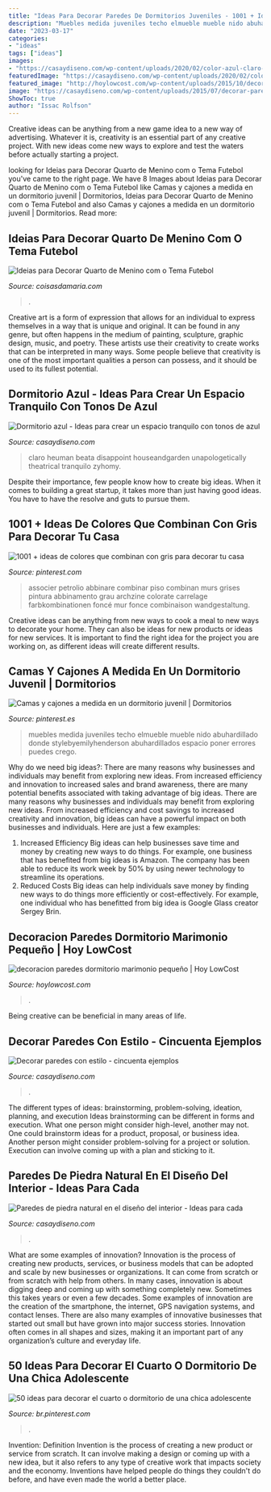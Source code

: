 ```yaml
---
title: "Ideas Para Decorar Paredes De Dormitorios Juveniles - 1001 + Ideas De Colores Que Combinan Con Gris Para Decorar Tu Casa"
description: "Muebles medida juveniles techo elmueble mueble nido abuhardillado donde stylebyemilyhenderson abuhardillados espacio poner errores puedes crego"
date: "2023-03-17"
categories:
- "ideas"
tags: ["ideas"]
images:
- "https://casaydiseno.com/wp-content/uploads/2020/02/color-azul-claro-pared-dormitorio.jpg"
featuredImage: "https://casaydiseno.com/wp-content/uploads/2020/02/color-azul-claro-pared-dormitorio.jpg"
featured_image: "http://hoylowcost.com/wp-content/uploads/2015/10/decoracion-paredes-dormitorio-marimonio-pequeño.jpg"
image: "https://casaydiseno.com/wp-content/uploads/2015/07/decorar-paredes-plartos-colores.jpg"
ShowToc: true
author: "Issac Rolfson"
---
```



Creative ideas can be anything from a new game idea to a new way of advertising. Whatever it is, creativity is an essential part of any creative project. With new ideas come new ways to explore and test the waters before actually starting a project.

	

		
looking for Ideias para Decorar Quarto de Menino com o Tema Futebol you've came to the right page. We have 8 Images about Ideias para Decorar Quarto de Menino com o Tema Futebol like Camas y cajones a medida en un dormitorio juvenil | Dormitorios, Ideias para Decorar Quarto de Menino com o Tema Futebol and also Camas y cajones a medida en un dormitorio juvenil | Dormitorios. Read more:
		
    
## Ideias Para Decorar Quarto De Menino Com O Tema Futebol

<img loading=lazy src="http://coisasdamaria.com/wp-content/uploads/decoracao-quarto-infantil-futebol-7.jpg" onerror="this.onerror=null;this.src='https://tse2.mm.bing.net/th?id=OIP.e5Sz4OqGTN5AZ4Kx2_qd1QHaK_&amp;pid=15.1';" alt="Ideias para Decorar Quarto de Menino com o Tema Futebol">

_Source: coisasdamaria.com_

>. 

	

Creative art is a form of expression that allows for an individual to express themselves in a way that is unique and original. It can be found in any genre, but often happens in the medium of painting, sculpture, graphic design, music, and poetry. These artists use their creativity to create works that can be interpreted in many ways. Some people believe that creativity is one of the most important qualities a person can possess, and it should be used to its fullest potential.

    
## Dormitorio Azul - Ideas Para Crear Un Espacio Tranquilo Con Tonos De Azul

<img loading=lazy src="https://casaydiseno.com/wp-content/uploads/2020/02/color-azul-claro-pared-dormitorio.jpg" onerror="this.onerror=null;this.src='https://tse2.mm.bing.net/th?id=OIP.lZxUGO1KSaf8PSfTjdf28QHaLH&amp;pid=15.1';" alt="Dormitorio azul - Ideas para crear un espacio tranquilo con tonos de azul">

_Source: casaydiseno.com_

>claro heuman beata disappoint houseandgarden unapologetically theatrical tranquilo zyhomy. 

	

Despite their importance, few people know how to create big ideas. When it comes to building a great startup, it takes more than just having good ideas. You have to have the resolve and guts to pursue them.

    
## 1001 + Ideas De Colores Que Combinan Con Gris Para Decorar Tu Casa

<img loading=lazy src="https://i.pinimg.com/736x/0b/94/35/0b9435c407823b7494ceb22dd8f03abd.jpg" onerror="this.onerror=null;this.src='https://tse4.mm.bing.net/th?id=OIP.U70cBvm9jdDTz_KVn734LAHaKW&amp;pid=15.1';" alt="1001 + ideas de colores que combinan con gris para decorar tu casa">

_Source: pinterest.com_

>associer petrolio abbinare combinar piso combinan murs grises pintura abbinamento grau archzine colorate carrelage farbkombinationen foncé mur fonce combinaison wandgestaltung. 

	

Creative ideas can be anything from new ways to cook a meal to new ways to decorate your home. They can also be ideas for new products or ideas for new services. It is important to find the right idea for the project you are working on, as different ideas will create different results.

    
## Camas Y Cajones A Medida En Un Dormitorio Juvenil | Dormitorios

<img loading=lazy src="https://i.pinimg.com/736x/42/45/bc/4245bc4bf1599c5f9108c09da574b96f.jpg" onerror="this.onerror=null;this.src='https://tse2.mm.bing.net/th?id=OIP.CACUUA_Frp9bccKQwHK8NQHaJ3&amp;pid=15.1';" alt="Camas y cajones a medida en un dormitorio juvenil | Dormitorios">

_Source: pinterest.es_

>muebles medida juveniles techo elmueble mueble nido abuhardillado donde stylebyemilyhenderson abuhardillados espacio poner errores puedes crego. 

	

Why do we need big ideas?: There are many reasons why businesses and individuals may benefit from exploring new ideas. From increased efficiency and innovation to increased sales and brand awareness, there are many potential benefits associated with taking advantage of big ideas.
There are many reasons why businesses and individuals may benefit from exploring new ideas. From increased efficiency and cost savings to increased creativity and innovation, big ideas can have a powerful impact on both businesses and individuals. Here are just a few examples:
1. Increased Efficiency
Big ideas can help businesses save time and money by creating new ways to do things. For example, one business that has benefited from big ideas is Amazon. The company has been able to reduce its work week by 50% by using newer technology to streamline its operations.
2. Reduced Costs
Big ideas can help individuals save money by finding new ways to do things more efficiently or cost-effectively. For example, one individual who has benefitted from big idea is Google Glass creator Sergey Brin.

    
## Decoracion Paredes Dormitorio Marimonio Pequeño | Hoy LowCost

<img loading=lazy src="http://hoylowcost.com/wp-content/uploads/2015/10/decoracion-paredes-dormitorio-marimonio-pequeño.jpg" onerror="this.onerror=null;this.src='https://tse3.mm.bing.net/th?id=OIP.7S9UYFETrjju1wGhS2wk1AHaHa&amp;pid=15.1';" alt="decoracion paredes dormitorio marimonio pequeño | Hoy LowCost">

_Source: hoylowcost.com_

>. 

	

Being creative can be beneficial in many areas of life.

    
## Decorar Paredes Con Estilo - Cincuenta Ejemplos

<img loading=lazy src="https://casaydiseno.com/wp-content/uploads/2015/07/decorar-paredes-plartos-colores.jpg" onerror="this.onerror=null;this.src='https://tse1.mm.bing.net/th?id=OIP.E9H0uJ8-Ji0P8cVRtwfjcQHaKi&amp;pid=15.1';" alt="Decorar paredes con estilo - cincuenta ejemplos">

_Source: casaydiseno.com_

>. 

	

The different types of ideas: brainstorming, problem-solving, ideation, planning, and execution
Ideas brainstorming can be different in forms and execution. What one person might consider high-level, another may not. One could brainstorm ideas for a product, proposal, or business idea. Another person might consider problem-solving for a project or solution. Execution can involve coming up with a plan and sticking to it.

    
## Paredes De Piedra Natural En El Diseño Del Interior - Ideas Para Cada

<img loading=lazy src="https://casaydiseno.com/wp-content/uploads/2017/10/paredes-de-piedra-dormitorio-estilo-moderno.jpg" onerror="this.onerror=null;this.src='https://tse4.mm.bing.net/th?id=OIP.p46ae1TjKKi0gxtH2nWRiAHaLH&amp;pid=15.1';" alt="Paredes de piedra natural en el diseño del interior - Ideas para cada">

_Source: casaydiseno.com_

>. 

	

What are some examples of innovation?
Innovation is the process of creating new products, services, or business models that can be adopted and scale by new businesses or organizations. It can come from scratch or from scratch with help from others. In many cases, innovation is about digging deep and coming up with something completely new. Sometimes this takes years or even a few decades. 
Some examples of innovation are the creation of the smartphone, the internet, GPS navigation systems, and contact lenses. There are also many examples of innovative businesses that started out small but have grown into major success stories. Innovation often comes in all shapes and sizes, making it an important part of any organization’s culture and everyday life.

    
## 50 Ideas Para Decorar El Cuarto O Dormitorio De Una Chica Adolescente

<img loading=lazy src="https://i.pinimg.com/736x/91/81/d9/9181d90ee683ea4f964b3eb612790f13.jpg" onerror="this.onerror=null;this.src='https://tse1.mm.bing.net/th?id=OIP.B8nbl2tg2Bv7twVaislq6QHaFj&amp;pid=15.1';" alt="50 ideas para decorar el cuarto o dormitorio de una chica adolescente">

_Source: br.pinterest.com_

>. 

	

Invention: Definition
Invention is the process of creating a new product or service from scratch. It can involve making a design or coming up with a new idea, but it also refers to any type of creative work that impacts society and the economy. Inventions have helped people do things they couldn't do before, and have even made the world a better place.


